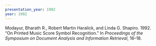 ```yaml
---
presentation_year: 1992
year: 1992
---
```


Modayur, Bharath R., Robert Martin Haralick, and Linda G. Shapiro. 1992. “On Printed Music Score Symbol Recognition.” In <i>Proceedings of the Symposium on Document Analysis and Information Retrieval</i>, 16–18.